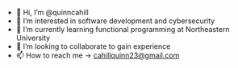- 👋 Hi, I’m @quinncahill
- 👀 I’m interested in software development and cybersecurity
- 🌱 I’m currently learning functional programming at Northeastern University
- 💞️ I’m looking to collaborate to gain experience
- 📫 How to reach me -> cahillquinn23@gmail.com

<!---
quinncahill/quinncahill is a ✨ special ✨ repository because its `README.md` (this file) appears on your GitHub profile.
You can click the Preview link to take a look at your changes.
--->
